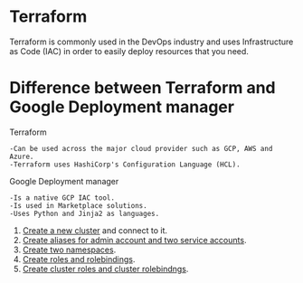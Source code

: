 # Terraform

Terraform is commonly used in the DevOps industry and uses Infrastructure as Code (IAC) in order to easily deploy resources that you need.

# Difference between Terraform and Google Deployment manager

Terraform

    -Can be used across the major cloud provider such as GCP, AWS and Azure.
    -Terraform uses HashiCorp's Configuration Language (HCL).

Google Deployment manager

    -Is a native GCP IAC tool.
    -Is used in Marketplace solutions.
    -Uses Python and Jinja2 as languages.





1. [Create a new cluster](https://cloud.google.com/kubernetes-engine/docs/how-to/creating-a-cluster) and connect to it.
2. [Create aliases for admin account and two service accounts](https://github.com/DanyLan/GKE-RBAC-WALKTHROUGH/blob/master/create-service-account.md).
3. [Create two namespaces](https://github.com/DanyLan/GKE-RBAC-WALKTHROUGH/blob/master/namespaces.md).
4. [Create roles and rolebindings](https://github.com/DanyLan/GKE-RBAC-WALKTHROUGH/blob/master/create-roles.md).
5. [Create cluster roles and cluster rolebindngs](https://github.com/DanyLan/GKE-RBAC-WALKTHROUGH/blob/master/create-cluster-roles.md).
